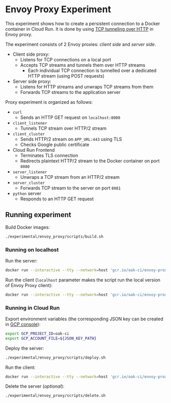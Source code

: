 # Envoy Proxy Experiment

This experiment shows how to create a persistent connection to a Docker
container in Cloud Run. It is done by using
[TCP tunneling over HTTP](https://www.envoyproxy.io/docs/envoy/latest/intro/arch_overview/http/upgrades#tunneling-tcp-over-http)
in Envoy proxy.

The experiment consists of 2 Envoy proxies: _client side_ and _server side_.

- Client side proxy:
  - Listens for TCP connections on a local port
  - Accepts TCP streams and tunnels them over HTTP streams
    - Each individual TCP connection is tunnelled over a dedicated HTTP stream
      (using POST requests)
- Server side proxy:
  - Listens for HTTP streams and unwraps TCP streams from them
  - Forwards TCP streams to the application server

Proxy experiment is organized as follows:

- `curl`
  - Sends an HTTP GET request on `localhost:8000`
- `client_listener`
  - Tunnels TCP stream over HTTP/2 stream
- `client_cluster`
  - Sends HTTP/2 stream on `APP_URL:443` using TLS
  - Checks Google public certificate
- Cloud Run Frontend
  - Terminates TLS connection
  - Redirects plaintext HTTP/2 stream to the Docker container on port `8080`
- `server_listener`
  - Unwraps a TCP stream from an HTTP/2 stream
- `server_cluster`
  - Forwards TCP stream to the server on port `8081`
- `python` server
  - Responds to an HTTP GET request

## Running experiment

Build Docker images:

```bash
./experimental/envoy_proxy/scripts/build.sh
```

### Running on localhost

Run the server:

```bash
docker run --interactive --tty --network=host 'gcr.io/oak-ci/envoy-proxy-example-server'
```

Run the client (`localhost` parameter makes the script run the local version of
Envoy Proxy client):

```bash
docker run --interactive --tty --network=host 'gcr.io/oak-ci/envoy-proxy-example-client' localhost
```

### Running in Cloud Run

Export environment variables (the corresponding JSON key can be created in
[GCP console](https://pantheon.corp.google.com/iam-admin/serviceaccounts/details/107443053308787082748/keys?project=oak-ci)):

```bash
export GCP_PROJECT_ID=oak-ci
export GCP_ACCOUNT_FILE=${JSON_KEY_PATH}
```

Deploy the server:

```bash
./experimental/envoy_proxy/scripts/deploy.sh
```

Run the client:

```bash
docker run --interactive --tty --network=host 'gcr.io/oak-ci/envoy-proxy-example-client'
```

Delete the server (_optional_):

```bash
./experimental/envoy_proxy/scripts/delete.sh
```
